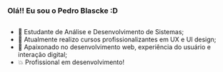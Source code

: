 ### Olá!! Eu sou o Pedro Blascke :D
##

- 🔭 Estudante de Análise e Desenvolvimento de Sistemas;
- 🌱 Atualmente realizo cursos profissionalizantes em UX e UI design;
- 👯 Apaixonado no desenvolvimento web, experiência do usuário e interação digital;
- 💥 Profissional em desenvolvimento!
          
